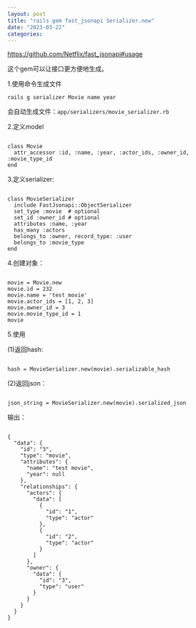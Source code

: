 ```yaml
---
layout: post
title: "rails gem fast_jsonapi Serializer.new"
date: "2023-03-22"
categories: 
---
```

<p><a href="https://github.com/Netflix/fast_jsonapi#usage">https://github.com/Netflix/fast_jsonapi#usage</a></p>

<p>这个gem可以让接口更方便地生成。</p>

<p>1.使用命令生成文件</p>

<pre>
<code>rails g serializer Movie name year</code></pre>

<p>会自动生成文件：<code>app/serializers/movie_serializer.rb</code></p>

<p>2.定义model</p>

<pre>
<code>
class Movie
  attr_accessor :id, :name, :year, :actor_ids, :owner_id, :movie_type_id
end</code></pre>

<p>3.定义serializer:</p>

<pre>
<code>
class MovieSerializer
  include FastJsonapi::ObjectSerializer
  set_type :movie  # optional
  set_id :owner_id # optional
  attributes :name, :year
  has_many :actors
  belongs_to :owner, record_type: :user
  belongs_to :movie_type
end</code></pre>

<p>4.创建对象：</p>

<pre>
<code>
movie = Movie.new
movie.id = 232
movie.name = &#39;test movie&#39;
movie.actor_ids = [1, 2, 3]
movie.owner_id = 3
movie.movie_type_id = 1
movie</code></pre>

<p>5.使用</p>

<p>(1)返回hash:</p>

<pre>
<code>
hash = MovieSerializer.new(movie).serializable_hash</code></pre>

<p>(2)返回json：</p>

<pre>
<code>
json_string = MovieSerializer.new(movie).serialized_json</code></pre>

<p>输出：</p>

<pre>
<code>
{
  &quot;data&quot;: {
    &quot;id&quot;: &quot;3&quot;,
    &quot;type&quot;: &quot;movie&quot;,
    &quot;attributes&quot;: {
      &quot;name&quot;: &quot;test movie&quot;,
      &quot;year&quot;: null
    },
    &quot;relationships&quot;: {
      &quot;actors&quot;: {
        &quot;data&quot;: [
          {
            &quot;id&quot;: &quot;1&quot;,
            &quot;type&quot;: &quot;actor&quot;
          },
          {
            &quot;id&quot;: &quot;2&quot;,
            &quot;type&quot;: &quot;actor&quot;
          }
        ]
      },
      &quot;owner&quot;: {
        &quot;data&quot;: {
          &quot;id&quot;: &quot;3&quot;,
          &quot;type&quot;: &quot;user&quot;
        }
      }
    }
  }
}</code></pre>

<p>&nbsp;</p>

<p>&nbsp;</p>

